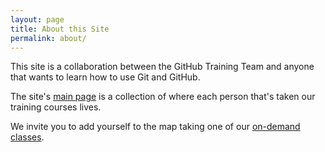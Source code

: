 ```yaml
---
layout: page
title: About this Site
permalink: about/
---
```


This site is a collaboration between the GitHub Training Team and anyone that wants to learn
how to use Git and GitHub.

The site's [main page](../index.html) is a collection of where each person that's taken our training courses lives.

We invite you to add yourself to the map taking one of our [on-demand classes](https://github.github.com/on-demand/).

